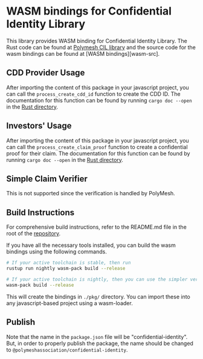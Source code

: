 # WASM bindings for Confidential Identity Library


This library provides WASM binding for Confidential Identity Library.
The Rust code can be found at
[Polymesh CIL library][confidential-identity-rust-lib] and the source
code for the wasm bindings can be found at [WASM bindings][wasm-src].


## CDD Provider Usage

After importing the content of this package in your javascript project, you
can call the `process_create_cdd_id` function to create the CDD ID. The
documentation for this function can be found by running `cargo doc --open`
in the [Rust directory][confidential-identity-rust-lib].


## Investors' Usage

After importing the content of this package in your javascript project, you
can call the `process_create_claim_proof` function to create a
confidential proof for their claim. The documentation for this function
can be found by running `cargo doc --open`
in the [Rust directory][confidential-identity-rust-lib].


## Simple Claim Verifier

This is not supported since the verification is handled by PolyMesh.


## Build Instructions

For comprehensive build instructions, refer to the README.md file in the
root of the [repository][cryptography-rust-lib].

If you have all the necessary tools installed, you can build the wasm
bindings using the following commands.

```bash
# If your active toolchain is stable, then run
rustup run nightly wasm-pack build --release

# If your active toolchain is nightly, then you can use the simpler version and run
wasm-pack build --release
```

This will create the bindings in `./pkg/` directory. You can import
these into any javascript-based project using a wasm-loader.

## Publish

Note that the name in the `package.json` file will be "confidential-identity".
But, in order to properly publish the package, the name should be changed to
`@polymeshassociation/confidential-identity`.


[cryptography-rust-lib]: https://github.com/PolymeshAssociation/cryptography/tree/master/README.md
[confidential-identity-rust-lib]: https://github.com/PolymeshAssociation/cryptography/tree/master/confidential-identity
[confidential-identity-wasm-src]: https://github.com/PolymeshAssociation/cryptography/blob/master/confidential-identity/wasm/src/lib.rs 
